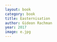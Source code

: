 ```yaml
---
layout: book
category: book
title: Easternisation
author: Gideon Rachman
year: 2017
image: e.jpg
---
```

